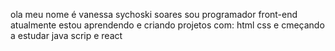 ola meu nome é vanessa sychoski soares
sou programador front-end
atualmente estou aprendendo e criando projetos com:
html
css
e cmeçando a estudar java scrip e react
